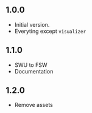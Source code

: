 ## 1.0.0

- Initial version.
- Everyting except `visualizer`

## 1.1.0

- SWU to FSW
- Documentation

## 1.2.0

- Remove assets
